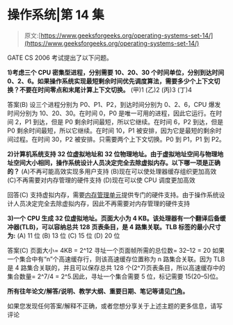 # 操作系统|第 14 集

> 原文:[https://www.geeksforgeeks.org/operating-systems-set-14/](https://www.geeksforgeeks.org/operating-systems-set-14/)

GATE CS 2006 考试提出了以下问题。

**1)考虑三个 CPU 密集型进程，分别需要 10、20、30 个时间单位，分别到达时间 0、2、6。如果操作系统实现最短剩余时间优先调度算法，需要多少个上下文切换？不要在时间零点和末尾计算上下文切换。** (甲)1
(乙)2
(丙)3
(丁)4

答案(B)
设三个进程分别为 P0、P1、P2，到达时间分别为 0、2、6，CPU 爆发时间分别为 10、20、30。在时间 0，P0 是唯一可用的进程，因此它运行。在时间 2，P1 到达，但是 P0 剩余时间最短，所以它继续。在时间 6，P2 到达，但是 P0 剩余时间最短，所以它继续。在时间 10，P1 被安排，因为它是最短的剩余时间过程。在时间 30，P2 被安排。只需要两个上下文切换。P0 到 P1，P1 到 P2。

**2)计算机系统支持 32 位虚拟地址和 32 位物理地址。由于虚拟地址空间与物理地址空间大小相同，操作系统设计人员决定完全去除虚拟内存。以下哪一项是正确的？**
(A)不再可能高效实现多用户支持
(B)现在可以使处理器缓存组织更加高效
(C)不再需要对内存管理的硬件支持
(D)现在可以使 CPU 调度更加高效

回答(C)
支持虚拟内存，需要[内存管理单元](http://en.wikipedia.org/wiki/Memory_management_unit)提供专门的硬件支持。由于操作系统设计人员决定完全去除虚拟内存，因此不再需要对内存管理的硬件支持

**3)一个 CPU 生成 32 位虚拟地址。页面大小为 4 KB。该处理器有一个翻译后备缓冲器(TLB)，可以容纳总共 128 页表条目，是 4 路集关联。TLB 标签的最小尺寸为:** (A) 11 位
(B) 13 位
(C) 15 位
(D) 20 位

答案(C)
页面大小= 4KB = 2^12
寻址一个页面帧所需的总位数= 32–12 = 20
如果一个集合中有“n”个高速缓存行，则该高速缓存位置称为 n 路集合关联。因为 TLB 是 4 路集合关联的，并且可以保存总共 128 个(2^7)页表条目，所以高速缓存中的集合数量= 2^7/4 = 2^5.因此，寻址一个集合需要 5 位，标记需要 15(20–5)位。

**所有往年论文/解答/说明、教学大纲、重要日期、笔记等请见[门角](http://geeksquiz.com/gate-corner-2/)。**

如果您发现任何答案/解释不正确，或者您想分享关于上述主题的更多信息，请写评论